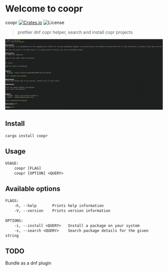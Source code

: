 # Welcome to coopr
coopr [![Crates.io](https://img.shields.io/crates/v/coopr)](https://crates.io/crates/coopr) ![License](https://img.shields.io/crates/l/coopr)

> prettier dnf copr helper, search and install copr projects

[![screenshot](./screenshot.png)](./screenshot.png)

## Install

```sh
cargo install coopr
```

## Usage

```text
USAGE:
    coopr [FLAG]
    coopr [OPTION] <QUERY>
```

## Available options

```text
FLAGS:
    -h, --help       Prints help information
    -V, --version    Prints version information

OPTIONS:
    -i, --install <QUERY>   Install a package on your system
    -s, --search <QUERY>    Search package details for the given string
```

## TODO

Bundle as a dnf plugin
